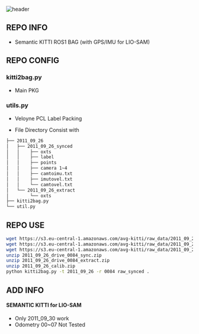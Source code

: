 ![header](https://capsule-render.vercel.app/api?type=rect&color=timeGradient&text=SEMANTIC%20KITTI%20BAG&fontSize=20)

## <div align=left>REPO INFO</div>  
- Semantic KITTI ROS1 BAG (with GPS/IMU for LIO-SAM)

## <div align=left>REPO CONFIG</div>  
### kitti2bag.py
- Main PKG
### utils.py
- Veloyne PCL Label Packing
* File Directory Consist with
```bash
├── 2011_09_26
│   ├── 2011_09_26_synced
│   │    ├── oxts 
│   │    ├── label 
│   │    ├── points 
│   │    ├── camera 1~4 
│   │    ├── camtoimu.txt
│   │    ├── imutovel.txt
│   │    └── camtovel.txt
│   └── 2011_09_26_extract
│        └── oxts 
├── kitti2bag.py
└── util.py
``` 



## <div align=left>REPO USE</div> 
```bash
wget https://s3.eu-central-1.amazonaws.com/avg-kitti/raw_data/2011_09_26_drive_0084/2011_09_26_drive_0084_sync.zip
wget https://s3.eu-central-1.amazonaws.com/avg-kitti/raw_data/2011_09_26_drive_0084/2011_09_26_drive_0084_extract.zip
wget https://s3.eu-central-1.amazonaws.com/avg-kitti/raw_data/2011_09_26_calib.zip
unzip 2011_09_26_drive_0084_sync.zip
unzip 2011_09_26_drive_0084_extract.zip
unzip 2011_09_26_calib.zip
python kitti2bag.py -t 2011_09_26 -r 0084 raw_synced .
```

## <div align=left>ADD INFO</div>
#### SEMANTIC KITTI for LIO-SAM
- Only 2011_09_30 work
- Odometry 00~07 Not Tested

